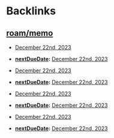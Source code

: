 
# Backlinks
## [roam/memo](<roam/memo.md>)
- [December 22nd, 2023](<December 22nd, 2023.md>)

- **[nextDueDate](<nextDueDate.md>):** [December 22nd, 2023](<December 22nd, 2023.md>)

- [December 22nd, 2023](<December 22nd, 2023.md>)

- **[nextDueDate](<nextDueDate.md>):** [December 22nd, 2023](<December 22nd, 2023.md>)

- [December 22nd, 2023](<December 22nd, 2023.md>)

- **[nextDueDate](<nextDueDate.md>):** [December 22nd, 2023](<December 22nd, 2023.md>)

- [December 22nd, 2023](<December 22nd, 2023.md>)

- **[nextDueDate](<nextDueDate.md>):** [December 22nd, 2023](<December 22nd, 2023.md>)

